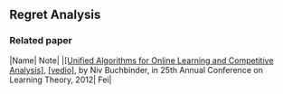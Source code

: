 ## Regret Analysis




### Related paper
|Name| Note|
|[[Unified Algorithms for Online Learning and Competitive Analysis]](http://jmlr.csail.mit.edu/proceedings/papers/v23/buchbinder12/buchbinder12.pdf), [[vedio]](http://techtalks.tv/talks/unified-algorithms-for-online-learning-and-competitive-analysis/57533/), by Niv Buchbinder, in 25th Annual Conference on Learning Theory, 2012| Fei|
